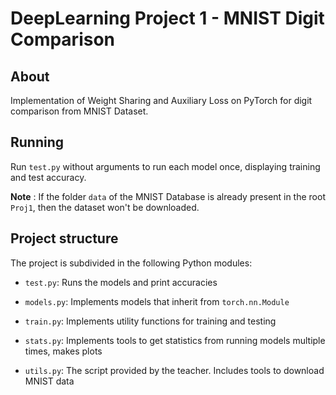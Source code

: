 # DeepLearning Project 1 - MNIST Digit Comparison


## About

Implementation of Weight Sharing and Auxiliary Loss on PyTorch for digit comparison from MNIST Dataset. 


## Running
Run `test.py` without arguments to run each model once, displaying training and test accuracy. 

**Note** : If the folder `data` of the MNIST Database is already present in the root `Proj1`, 
then the dataset won't be downloaded.


## Project structure

The project is subdivided in the following Python modules:


* `test.py`: Runs the models and print accuracies

* `models.py`: Implements models that inherit from `torch.nn.Module`

* `train.py`: Implements utility functions for training and testing

* `stats.py`: Implements tools to get statistics from running models multiple times, makes plots

* `utils.py`: The script provided by the teacher. Includes tools to download MNIST data

